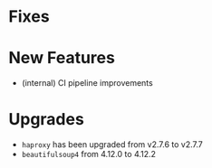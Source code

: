 # Fixes

# New Features
- (internal) CI pipeline improvements

# Upgrades
- `haproxy` has been upgraded from v2.7.6 to v2.7.7
- `beautifulsoup4` from 4.12.0 to 4.12.2
